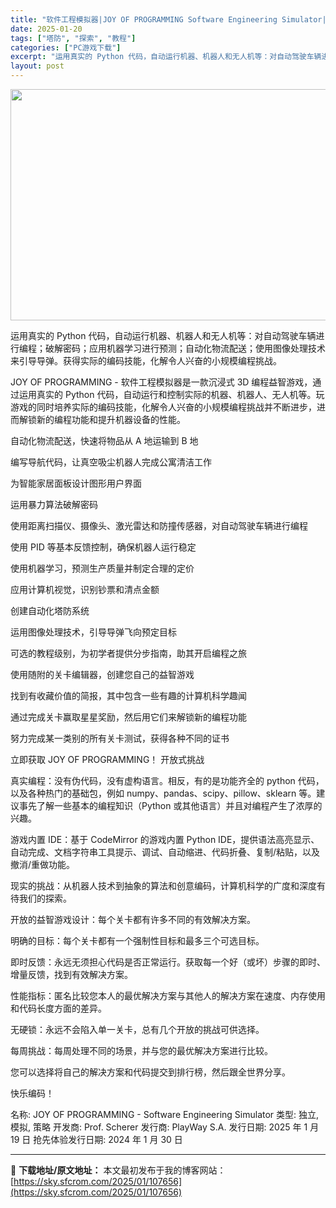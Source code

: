 ```yaml
---
title: "软件工程模拟器|JOY OF PROGRAMMING Software Engineering Simulator|简体中文|8.65G"
date: 2025-01-20
tags: ["塔防", "探索", "教程"]
categories: ["PC游戏下载"]
excerpt: "运用真实的 Python 代码，自动运行机器、机器人和无人机等：对自动驾驶车辆进行编程；破解密码；应用机器学习进行预测；自动化物流配送；使用图像处理技术来引导导弹。获得实际的编码技能，化解令人兴奋的小规模编程挑战。 JOY OF PROGRAMMING - 软件工程模拟器是一款沉浸式 3D 编程益智&hellip;"
layout: post
---
```


<img class="aligncenter size-full wp-image-107657" src="https://sky.sfcrom.com/wp-content/uploads/2025/01/2025012002004836.webp" alt="" width="660" height="370" />

运用真实的 Python 代码，自动运行机器、机器人和无人机等：对自动驾驶车辆进行编程；破解密码；应用机器学习进行预测；自动化物流配送；使用图像处理技术来引导导弹。获得实际的编码技能，化解令人兴奋的小规模编程挑战。

JOY OF PROGRAMMING - 软件工程模拟器是一款沉浸式 3D 编程益智游戏，通过运用真实的 Python 代码，自动运行和控制实际的机器、机器人、无人机等。玩游戏的同时培养实际的编码技能，化解令人兴奋的小规模编程挑战并不断进步，进而解锁新的编程功能和提升机器设备的性能。

自动化物流配送，快速将物品从 A 地运输到 B 地

编写导航代码，让真空吸尘机器人完成公寓清洁工作

为智能家居面板设计图形用户界面

运用暴力算法破解密码

使用距离扫描仪、摄像头、激光雷达和防撞传感器，对自动驾驶车辆进行编程

使用 PID 等基本反馈控制，确保机器人运行稳定

使用机器学习，预测生产质量并制定合理的定价

应用计算机视觉，识别钞票和清点金额

创建自动化塔防系统

运用图像处理技术，引导导弹飞向预定目标

可选的教程级别，为初学者提供分步指南，助其开启编程之旅

使用随附的关卡编辑器，创建您自己的益智游戏

找到有收藏价值的简报，其中包含一些有趣的计算机科学趣闻

通过完成关卡赢取星星奖励，然后用它们来解锁新的编程功能

努力完成某一类别的所有关卡测试，获得各种不同的证书

立即获取 JOY OF PROGRAMMING！
开放式挑战

真实编程：没有伪代码，没有虚构语言。相反，有的是功能齐全的 python 代码，以及各种热门的基础包，例如 numpy、pandas、scipy、pillow、sklearn 等。建议事先了解一些基本的编程知识（Python 或其他语言）并且对编程产生了浓厚的兴趣。

游戏内置 IDE：基于 CodeMirror 的游戏内置 Python IDE，提供语法高亮显示、自动完成、文档字符串工具提示、调试、自动缩进、代码折叠、复制/粘贴，以及撤消/重做功能。

现实的挑战：从机器人技术到抽象的算法和创意编码，计算机科学的广度和深度有待我们的探索。

开放的益智游戏设计：每个关卡都有许多不同的有效解决方案。

明确的目标：每个关卡都有一个强制性目标和最多三个可选目标。

即时反馈：永远无须担心代码是否正常运行。获取每一个好（或坏）步骤的即时、增量反馈，找到有效解决方案。

性能指标：匿名比较您本人的最优解决方案与其他人的解决方案在速度、内存使用和代码长度方面的差异。

无硬锁：永远不会陷入单一关卡，总有几个开放的挑战可供选择。

每周挑战：每周处理不同的场景，并与您的最优解决方案进行比较。

您可以选择将自己的解决方案和代码提交到排行榜，然后跟全世界分享。

快乐编码！

名称: JOY OF PROGRAMMING - Software Engineering Simulator
类型: 独立, 模拟, 策略
开发商: Prof. Scherer
发行商: PlayWay S.A.
发行日期: 2025 年 1 月 19 日
抢先体验发行日期: 2024 年 1 月 30 日

---
📖 **下载地址/原文地址：** 本文最初发布于我的博客网站：[https://sky.sfcrom.com/2025/01/107656](https://sky.sfcrom.com/2025/01/107656)

